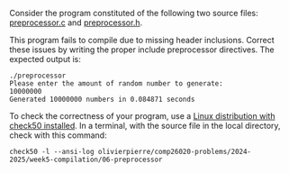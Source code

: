 Consider the program constituted of the following two source files: [preprocessor.c](./comp26020-problems/week4-compilation/06-preprocessor/preprocessor.c) and [preprocessor.h](./comp26020-problems/week4-compilation/06-preprocessor/preprocessor.h).

This program fails to compile due to missing header inclusions.
Correct these issues by writing the proper include preprocessor directives.
The expected output is:

```
./preprocessor
Please enter the amount of random number to generate:
10000000
Generated 10000000 numbers in 0.084871 seconds
```

To check the correctness of your program, use a [Linux distribution with check50 installed](https://github.com/olivierpierre/comp26020-devcontainer).
In a terminal, with the source file in the local directory, check with this command:

```shell
check50 -l --ansi-log olivierpierre/comp26020-problems/2024-2025/week5-compilation/06-preprocessor
```
